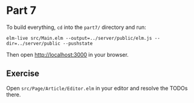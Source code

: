 # Part 7

To build everything, `cd` into the `part7/` directory and run:

```shell
elm-live src/Main.elm --output=../server/public/elm.js --dir=../server/public --pushstate
```

Then open [http://localhost:3000](http://localhost:3000) in your browser.

## Exercise

Open `src/Page/Article/Editor.elm` in your editor and resolve the TODOs there.

